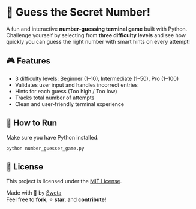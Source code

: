 # 🧠 Guess the Secret Number!

A fun and interactive **number-guessing terminal game** built with Python.  
Challenge yourself by selecting from **three difficulty levels** and see how quickly you can guess the right number with smart hints on every attempt!


## 🎮 Features

- 3 difficulty levels: Beginner (1–10), Intermediate (1–50), Pro (1–100)
- Validates user input and handles incorrect entries
- Hints for each guess (Too high / Too low)
- Tracks total number of attempts
- Clean and user-friendly terminal experience


## 🚀 How to Run

Make sure you have Python installed.

```bash
python number_guesser_game.py
```


## 📄 License

This project is licensed under the [MIT License](LICENSE).


Made with 🩷 by [Sweta](https://github.com/SwetaJaiswal9)  
Feel free to **fork**, ⭐ **star**, and **contribute**!
